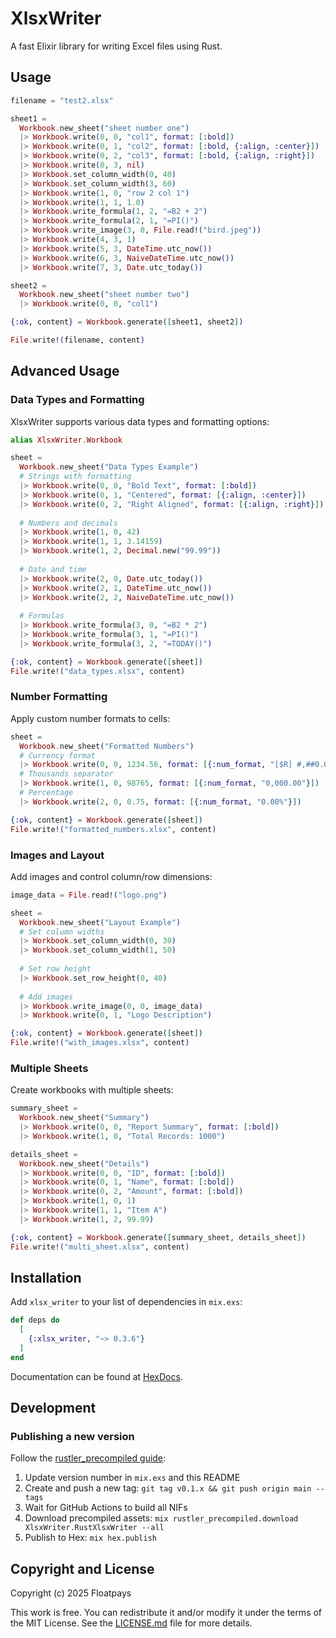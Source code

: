 # XlsxWriter

<!-- MDOC !-->

A fast Elixir library for writing Excel files using Rust.

## Usage

```elixir
filename = "test2.xlsx"

sheet1 =
  Workbook.new_sheet("sheet number one")
  |> Workbook.write(0, 0, "col1", format: [:bold])
  |> Workbook.write(0, 1, "col2", format: [:bold, {:align, :center}])
  |> Workbook.write(0, 2, "col3", format: [:bold, {:align, :right}])
  |> Workbook.write(0, 3, nil)
  |> Workbook.set_column_width(0, 40)
  |> Workbook.set_column_width(3, 60)
  |> Workbook.write(1, 0, "row 2 col 1")
  |> Workbook.write(1, 1, 1.0)
  |> Workbook.write_formula(1, 2, "=B2 + 2")
  |> Workbook.write_formula(2, 1, "=PI()")
  |> Workbook.write_image(3, 0, File.read!("bird.jpeg"))
  |> Workbook.write(4, 3, 1)
  |> Workbook.write(5, 3, DateTime.utc_now())
  |> Workbook.write(6, 3, NaiveDateTime.utc_now())
  |> Workbook.write(7, 3, Date.utc_today())

sheet2 =
  Workbook.new_sheet("sheet number two")
  |> Workbook.write(0, 0, "col1")

{:ok, content} = Workbook.generate([sheet1, sheet2])

File.write!(filename, content)
```

## Advanced Usage

### Data Types and Formatting

XlsxWriter supports various data types and formatting options:

```elixir
alias XlsxWriter.Workbook

sheet =
  Workbook.new_sheet("Data Types Example")
  # Strings with formatting
  |> Workbook.write(0, 0, "Bold Text", format: [:bold])
  |> Workbook.write(0, 1, "Centered", format: [{:align, :center}])
  |> Workbook.write(0, 2, "Right Aligned", format: [{:align, :right}])
  
  # Numbers and decimals
  |> Workbook.write(1, 0, 42)
  |> Workbook.write(1, 1, 3.14159)
  |> Workbook.write(1, 2, Decimal.new("99.99"))
  
  # Date and time
  |> Workbook.write(2, 0, Date.utc_today())
  |> Workbook.write(2, 1, DateTime.utc_now())
  |> Workbook.write(2, 2, NaiveDateTime.utc_now())
  
  # Formulas
  |> Workbook.write_formula(3, 0, "=B2 * 2")
  |> Workbook.write_formula(3, 1, "=PI()")
  |> Workbook.write_formula(3, 2, "=TODAY()")

{:ok, content} = Workbook.generate([sheet])
File.write!("data_types.xlsx", content)
```

### Number Formatting

Apply custom number formats to cells:

```elixir
sheet =
  Workbook.new_sheet("Formatted Numbers")
  # Currency format
  |> Workbook.write(0, 0, 1234.56, format: [{:num_format, "[$R] #,##0.00"}])
  # Thousands separator
  |> Workbook.write(1, 0, 98765, format: [{:num_format, "0,000.00"}])
  # Percentage
  |> Workbook.write(2, 0, 0.75, format: [{:num_format, "0.00%"}])

{:ok, content} = Workbook.generate([sheet])
File.write!("formatted_numbers.xlsx", content)
```

### Images and Layout

Add images and control column/row dimensions:

```elixir
image_data = File.read!("logo.png")

sheet =
  Workbook.new_sheet("Layout Example")
  # Set column widths
  |> Workbook.set_column_width(0, 30)
  |> Workbook.set_column_width(1, 50)
  
  # Set row height
  |> Workbook.set_row_height(0, 40)
  
  # Add images
  |> Workbook.write_image(0, 0, image_data)
  |> Workbook.write(0, 1, "Logo Description")

{:ok, content} = Workbook.generate([sheet])
File.write!("with_images.xlsx", content)
```

### Multiple Sheets

Create workbooks with multiple sheets:

```elixir
summary_sheet =
  Workbook.new_sheet("Summary")
  |> Workbook.write(0, 0, "Report Summary", format: [:bold])
  |> Workbook.write(1, 0, "Total Records: 1000")

details_sheet =
  Workbook.new_sheet("Details")
  |> Workbook.write(0, 0, "ID", format: [:bold])
  |> Workbook.write(0, 1, "Name", format: [:bold])
  |> Workbook.write(0, 2, "Amount", format: [:bold])
  |> Workbook.write(1, 0, 1)
  |> Workbook.write(1, 1, "Item A")
  |> Workbook.write(1, 2, 99.99)

{:ok, content} = Workbook.generate([summary_sheet, details_sheet])
File.write!("multi_sheet.xlsx", content)
```

## Installation

Add `xlsx_writer` to your list of dependencies in `mix.exs`:

```elixir
def deps do
  [
    {:xlsx_writer, "~> 0.3.6"}
  ]
end
```

Documentation can be found at [HexDocs](https://hexdocs.pm/xlsx_writer).

## Development

### Publishing a new version

Follow the [rustler_precompiled guide](https://hexdocs.pm/rustler_precompiled/precompilation_guide.html):

1. Update version number in `mix.exs` and this README
2. Create and push a new tag: `git tag v0.1.x && git push origin main --tags`
3. Wait for GitHub Actions to build all NIFs
4. Download precompiled assets: `mix rustler_precompiled.download XlsxWriter.RustXlsxWriter --all`
5. Publish to Hex: `mix hex.publish`

## Copyright and License

Copyright (c) 2025 Floatpays

This work is free. You can redistribute it and/or modify it under the
terms of the MIT License. See the [LICENSE.md](./LICENSE.md) file for more details.
